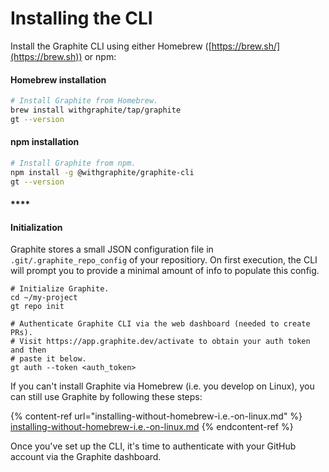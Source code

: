 # Installing the CLI

Install the Graphite CLI using either Homebrew ([https://brew.sh/](https://brew.sh)) or npm:



#### **Homebrew installation**

```bash
# Install Graphite from Homebrew.
brew install withgraphite/tap/graphite
gt --version
```

#### **npm installation**

```bash
# Install Graphite from npm.
npm install -g @withgraphite/graphite-cli
gt --version
```

#### ****

#### **Initialization**

Graphite stores a small JSON configuration file in `.git/.graphite_repo_config` of your repositiory. On first execution, the CLI will prompt you to provide a minimal amount of info to populate this config.

```
# Initialize Graphite.
cd ~/my-project
gt repo init

# Authenticate Graphite CLI via the web dashboard (needed to create PRs).
# Visit https://app.graphite.dev/activate to obtain your auth token and then
# paste it below.
gt auth --token <auth_token>
```



If you can't install Graphite via Homebrew (i.e. you develop on Linux), you can still use Graphite by following these steps:

{% content-ref url="installing-without-homebrew-i.e.-on-linux.md" %}
[installing-without-homebrew-i.e.-on-linux.md](installing-without-homebrew-i.e.-on-linux.md)
{% endcontent-ref %}

Once you've set up the CLI, it's time to authenticate with your GitHub account via the Graphite dashboard.

